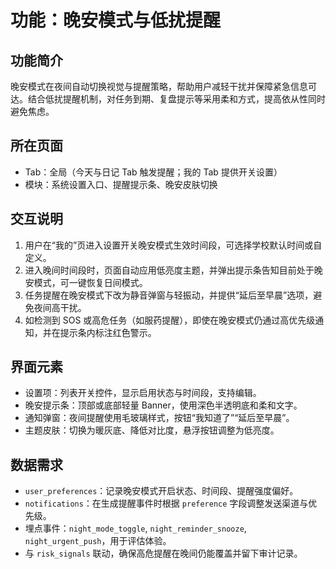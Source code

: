 # 功能：晚安模式与低扰提醒

## 功能简介
晚安模式在夜间自动切换视觉与提醒策略，帮助用户减轻干扰并保障紧急信息可达。结合低扰提醒机制，对任务到期、复盘提示等采用柔和方式，提高依从性同时避免焦虑。

## 所在页面
- Tab：全局（今天与日记 Tab 触发提醒；我的 Tab 提供开关设置）
- 模块：系统设置入口、提醒提示条、晚安皮肤切换

## 交互说明
1. 用户在“我的”页进入设置开关晚安模式生效时间段，可选择学校默认时间或自定义。
2. 进入晚间时间段时，页面自动应用低亮度主题，并弹出提示条告知目前处于晚安模式，可一键恢复日间模式。
3. 任务提醒在晚安模式下改为静音弹窗与轻振动，并提供“延后至早晨”选项，避免夜间高干扰。
4. 如检测到 SOS 或高危任务（如服药提醒），即使在晚安模式仍通过高优先级通知，并在提示条内标注红色警示。

## 界面元素
- 设置项：列表开关控件，显示启用状态与时间段，支持编辑。
- 晚安提示条：顶部或底部轻量 Banner，使用深色半透明底和柔和文字。
- 通知弹窗：夜间提醒使用毛玻璃样式，按钮“我知道了”“延后至早晨”。
- 主题皮肤：切换为暖灰底、降低对比度，悬浮按钮调整为低亮度。

## 数据需求
- `user_preferences`：记录晚安模式开启状态、时间段、提醒强度偏好。
- `notifications`：在生成提醒事件时根据 `preference` 字段调整发送渠道与优先级。
- 埋点事件：`night_mode_toggle`, `night_reminder_snooze`, `night_urgent_push`，用于评估体验。
- 与 `risk_signals` 联动，确保高危提醒在晚间仍能覆盖并留下审计记录。
